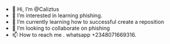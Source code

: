 - 👋 Hi, I’m @Caliztus
- 👀 I’m interested in learning phishing.
- 🌱 I’m currently learning how to successful create a reposition
- 💞️ I’m looking to collaborate on phishing
- 📫 How to reach me . whatsapp +2348071669316.

<!---
Caliztus/Caliztus is a ✨ special ✨ repository because its `README.md` (this file) appears on your GitHub profile.
You can click the Preview link to take a look at your changes.
--->
